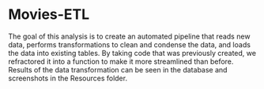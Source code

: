 # Movies-ETL

The goal of this analysis is to create an automated pipeline that reads new data, performs transformations to clean and condense the data, and loads the data into existing tables. By taking code that was previously created, we refractored it into a function to make it more streamlined than before. Results of the data transformation can be seen in the database and screenshots in the Resources folder.
